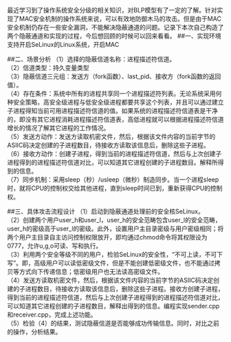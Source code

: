 最近学习到了操作系统安全分级的相关知识，对BLP模型有了一定的了解。针对实现了MAC安全机制的操作系统来说，可以有效地防御木马的攻击。但是由于MAC安全机制仍存在一些安全漏洞，不能解决隐蔽通道的问题。记录下本次自己构造了两个隐蔽通道和实现的过程，今后想回顾的时候可以回来看看。
##一、实现环境
支持开启SeLinux的Linux系统，开启MAC


##二、场景分析
（1）选择的隐蔽信道名称：进程描述符信道。  
（2）信道类型：持久变量类型  
（3）隐蔽信道三元组：发送方（fork函数）、last_pid、接收方（fork函数的返回值）。  
（4）存在条件：系统中所有的进程共享同一个进程描述符列表。无论系统采用何种安全策略，高安全级进程与低安全级进程都要共享这个列表，并且可以通过建立子进程得知当前可用进程描述符信道的值。如果系统的进程描述符信道表是干净的，即没有其它进程消耗进程描述符信道表，高低进程就可以根据进程描述符信道增长的情况了解其它进程的工作情况。  
（5）发送方动作：发送方读取机密文件，然后，根据该文件内容的当前字节的ASIIC码决定创建的子进程数目，待接收方读取该信息后，删除这些子进程。  
（6）接收方动作：创建子进程，得到当前的进程描述符信道，然后与上次创建子进程得到的进程描述符信道对比，可以知道其它进程创建的子进程数目。解释所得到的信息。  
（7）同步机制：采用sleep（秒）/usleep（微秒）制造同步。当一个进程sleep时，就将CPU的控制权交给其他进程，直到sleep时间已到，重新获得CPU的控制权。  

##三、具体攻击流程设计
（1）启动到隐蔽通道处理前的安全核SeLinux。  
（2）创建两个用户user\_h和user\_l，user\_h的安全范畴包含user\_l的安全范畴，user\_h的密级高于user\_l的密级。此外，设置用户主目录密级与用户密级相同；将两个用户主目录自主访问控制权限放开，即均通过chmod命令将其权限设为0777，允许u,g,o可读、写和执行。  
（3）利用两个安全等级不同的用户，检验SeLinux的安全性，“不可上读，不可下写”。即，高级用户可以读低密级文件，但是不能创建低密级文件，也不能通过拷贝等方式向下传递信息；低密级用户也无法读高密级文件。  
（4）发送方读取机密文件，然后，根据该文件内容的当前字节的ASIIC码决定创建的子进程数目，待接收方读取该信息后，删除这些子进程。接收方创建子进程，得到当前的进程描述符信道，然后与上次创建子进程得到的进程描述符信道对比，可以知道其它进程创建的子进程数目，解释出得到的信息。编程实现sender.cpp和receiver.cpp，完成上述功能。  
（5）检验（4）的结果，测试隐蔽信道是否能够成功传输信息。同时，对比之前的操作，分析结果。  
